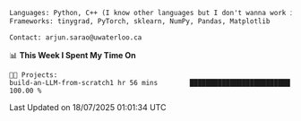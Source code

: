 ```txt
Languages: Python, C++ (I know other languages but I don't wanna work in em)
Frameworks: tinygrad, PyTorch, sklearn, NumPy, Pandas, Matplotlib

Contact: arjun.sarao@uwaterloo.ca
```

<!--START_SECTION:waka-->
📊 **This Week I Spent My Time On** 

```text
🐱‍💻 Projects: 
build-an-LLM-from-scratch1 hr 56 mins        █████████████████████████   100.00 % 
```


 Last Updated on 18/07/2025 01:01:34 UTC
<!--END_SECTION:waka-->

